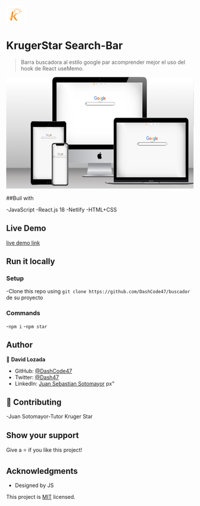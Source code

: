 <img src="./image-removebg-preview%20(2).png" height="50px">

# KrugerStar Search-Bar

> Barra buscadora al estilo google par acomprender mejor el uso del hook de React useMemo.

<img src="./src/assets/mock.png" height="300px">

##Buil with

-JavaScript
-React.js 18
-Netlify
-HTML+CSS

## Live Demo

[live demo link](https://buscador-ten.vercel.app)

## Run it locally

### Setup

-Clone this repo using `git clone https://github.com/DashCode47/buscador ` de su proyecto

### Commands

-`npm i` -`npm star`

## Author

👤 **David Lozada**

- GitHub: [@DashCode47](https://github.com/DashCode47)
- Twitter: [@Dash47](https://twitter.com/dash47)
- LinkedIn: [Juan Sebastian Sotomayor](https://linkedin.com/in/david-lozada47)
  px"

## 🤝 Contributing

-Juan Sotomayor-Tutor Kruger Star

## Show your support

Give a ⭐ if you like this project!

## Acknowledgments

- Designed by JS

This project is [MIT](./MIT.md) licensed.
